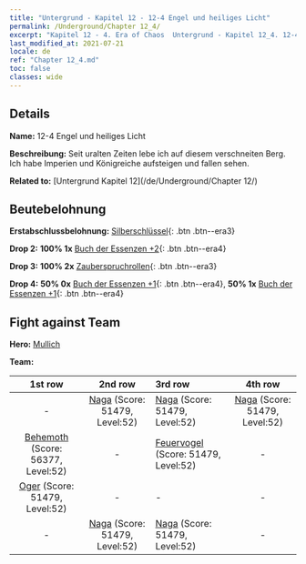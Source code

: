```yaml
---
title: "Untergrund - Kapitel 12 - 12-4 Engel und heiliges Licht"
permalink: /Underground/Chapter 12_4/
excerpt: "Kapitel 12 - 4. Era of Chaos  Untergrund - Kapitel 12_4. 12-4 Engel und heiliges Licht"
last_modified_at: 2021-07-21
locale: de
ref: "Chapter 12_4.md"
toc: false
classes: wide
---
```


## Details

 **Name:** 12-4 Engel und heiliges Licht

 **Beschreibung:** Seit uralten Zeiten lebe ich auf diesem verschneiten Berg. Ich habe Imperien und Königreiche aufsteigen und fallen sehen.

 **Related to:** [Untergrund Kapitel 12](/de/Underground/Chapter 12/)

## Beutebelohnung

 **Erstabschlussbelohnung:** [Silberschlüssel](/ItemsDE/con_693/){: .btn .btn--era3}

 **Drop 2:** **100% 1x** [Buch der Essenzen +2](/ItemsDE/mat_53/){: .btn .btn--era4}

 **Drop 3:** **100% 2x** [Zauberspruchrollen](/ItemsDE/con_694/){: .btn .btn--era3}

 **Drop 4:** **50% 0x** [Buch der Essenzen +1](/ItemsDE/mat_46/){: .btn .btn--era4}, **50% 1x** [Buch der Essenzen +1](/ItemsDE/mat_46/){: .btn .btn--era4}


## Fight against Team
 **Hero:** [Mullich](/de/heroes/Mullich/)

 **Team:**


  | 1st row | 2nd row | 3rd row | 4th row |
  |:----:|:----:|:----|:----:|
  | - | [Naga](/de/units/Naga/) (Score: 51479, Level:52)  | [Naga](/de/units/Naga/) (Score: 51479, Level:52)  | [Naga](/de/units/Naga/) (Score: 51479, Level:52)  |
  | [Behemoth](/de/units/Behemoth/) (Score: 56377, Level:52)  | - | [Feuervogel](/de/units/Firebird/) (Score: 51479, Level:52)  | - |
  | [Oger](/de/units/Ogre/) (Score: 51479, Level:52)  | - | - | - |
  | - | [Naga](/de/units/Naga/) (Score: 51479, Level:52)  | [Naga](/de/units/Naga/) (Score: 51479, Level:52)  | - |


